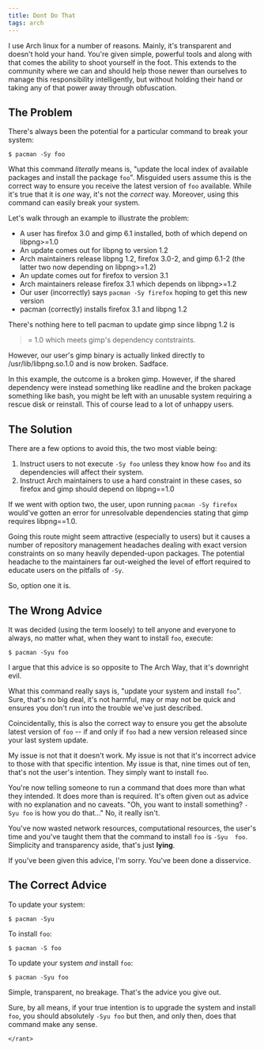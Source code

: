 ```yaml
---
title: Dont Do That
tags: arch
---
```


I use Arch linux for a number of reasons. Mainly, it's transparent and 
doesn't hold your hand. You're given simple, powerful tools and along 
with that comes the ability to shoot yourself in the foot. This extends 
to the community where we can and should help those newer than ourselves 
to manage this responsibility intelligently, but without holding their 
hand or taking any of that power away through obfuscation.

## The Problem

There's always been the potential for a particular command to break your 
system:

```
$ pacman -Sy foo
```

What this command *literally* means is, "update the local index of 
available packages and install the package `foo`". Misguided users 
assume this is the correct way to ensure you receive the latest version 
of `foo` available. While it's true that it is *one* way, it's not the 
*correct* way. Moreover, using this command can easily break your 
system.

Let's walk through an example to illustrate the problem:

* A user has firefox 3.0 and gimp 6.1 installed, both of which depend on 
  libpng>=1.0
* An update comes out for libpng to version 1.2
* Arch maintainers release libpng 1.2, firefox 3.0-2, and gimp 6.1-2 
  (the latter two now depending on libpng>=1.2)
* An update comes out for firefox to version 3.1
* Arch maintainers release firefox 3.1 which depends on libpng>=1.2
* Our user (incorrectly) says `pacman -Sy firefox` hoping to get this 
  new version
* pacman (correctly) installs firefox 3.1 and libpng 1.2

There's nothing here to tell pacman to update gimp since libpng 1.2 is 
>= 1.0 which meets gimp's dependency contstraints.

However, our user's gimp binary is actually linked directly to 
/usr/lib/libpng.so.1.0 and is now broken. Sadface.

In this example, the outcome is a broken gimp. However, if the shared 
dependency were instead something like readline and the broken package 
something like bash, you might be left with an unusable system requiring 
a rescue disk or reinstall. This of course lead to a lot of unhappy 
users.

## The Solution

There are a few options to avoid this, the two most viable being:

1. Instruct users to not execute `-Sy foo` unless they know how `foo` 
   and its dependencies will affect their system.
2. Instruct Arch maintainers to use a hard constraint in these cases, so 
   firefox and gimp should depend on libpng==1.0

If we went with option two, the user, upon running `pacman -Sy firefox` 
would've gotten an error for unresolvable dependencies stating that gimp 
requires libpng==1.0.

Going this route might seem attractive (especially to users) but it 
causes a number of repository management headaches dealing with exact 
version constraints on so many heavily depended-upon packages. The 
potential headache to the maintainers far out-weighed the level of 
effort required to educate users on the pitfalls of `-Sy`.

So, option one it is.

## The Wrong Advice

It was decided (using the term loosely) to tell anyone and everyone to 
always, no matter what, when they want to install `foo`, execute:

```
$ pacman -Syu foo
```

I argue that this advice is so opposite to The Arch Way, that it's 
downright evil.

What this command really says is, "update your system and install 
`foo`". Sure, that's no big deal, it's not harmful, may or may not be 
quick and ensures you don't run into the trouble we've just described.

Coincidentally, this is also the correct way to ensure you get the 
absolute latest version of `foo` -- if and only if `foo` had a new 
version released since your last system update.

My issue is not that it doesn't work. My issue is not that it's 
incorrect advice to those with that specific intention. My issue is 
that, nine times out of ten, that's not the user's intention. They 
simply want to install `foo`.

You're now telling someone to run a command that does more than what 
they intended. It does more than is required. It's often given out as 
advice with no explanation and no caveats. "Oh, you want to install 
something? `-Syu foo` is how you do that..." No, it really isn't.

You've now wasted network resources, computational resources, the user's 
time and you've taught them that the command to install `foo` is `-Syu 
foo`. Simplicity and transparency aside, that's just **lying**.

If you've been given this advice, I'm sorry. You've been done a 
disservice.

## The Correct Advice

To update your system:

```
$ pacman -Syu
```

To install `foo`:

```
$ pacman -S foo
```

To update your system *and* install `foo`:

```
$ pacman -Syu foo
```

Simple, transparent, no breakage. That's the advice you give out.

Sure, by all means, if your true intention is to upgrade the system and 
install `foo`, you should absolutely `-Syu foo` but then, and only then, 
does that command make any sense.

`</rant>`

